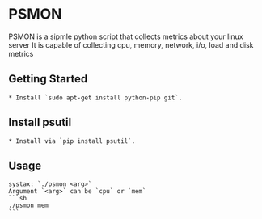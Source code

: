 # PSMON

PSMON is a sipmle python script that collects metrics about your linux server
It is capable of collecting cpu, memory, network, i/o, load and disk metrics

## Getting Started
    * Install `sudo apt-get install python-pip git`.

## Install psutil
    * Install via `pip install psutil`.

## Usage
    systax: `./psmon <arg>`
    Argument `<arg>` can be `cpu` or `mem`
    ```sh
	./psmon mem
    ```

